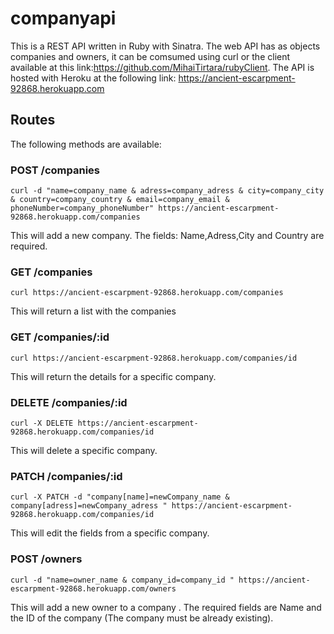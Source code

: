 # companyapi
This is a REST API written in Ruby with Sinatra. The web API has as objects companies and owners, it can be comsumed using curl or the client available at this link:https://github.com/MihaiTirtara/rubyClient.
The API is hosted with Heroku at the following link: https://ancient-escarpment-92868.herokuapp.com
## Routes
The following methods are available:

### POST /companies
 ```
 curl -d "name=company_name & adress=company_adress & city=company_city & country=company_country & email=company_email & phoneNumber=company_phoneNumber" https://ancient-escarpment-92868.herokuapp.com/companies
 ```
 This will add a new company. The fields: Name,Adress,City and Country are required.

### GET /companies
 ```
 curl https://ancient-escarpment-92868.herokuapp.com/companies
 ```
 This will return  a list with the companies
 
 ### GET /companies/:id
 ```
 curl https://ancient-escarpment-92868.herokuapp.com/companies/id
 ```
 This will return the details for a specific company.
 
  ### DELETE /companies/:id
 ```
 curl -X DELETE https://ancient-escarpment-92868.herokuapp.com/companies/id
 ```
 This will delete a specific company.
 
 ### PATCH /companies/:id
 ```
 curl -X PATCH -d "company[name]=newCompany_name & company[adress]=newCompany_adress " https://ancient-escarpment-92868.herokuapp.com/companies/id
 ```
 This will edit the fields from a specific company.
 
 ### POST /owners
 ```
 curl -d "name=owner_name & company_id=company_id " https://ancient-escarpment-92868.herokuapp.com/owners
 ```
 This will add a new owner to a company . The required fields are Name and the ID of the company (The company must be already existing).
